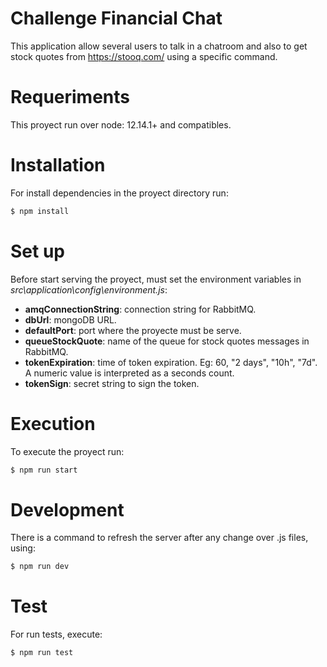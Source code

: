 # Challenge Financial Chat

This application allow several users to talk in a chatroom and also to get stock quotes from https://stooq.com/ using a specific command.

# Requeriments
This proyect run over node: 12.14.1+ and compatibles.

# Installation
For install dependencies in the proyect directory run:
```sh
$ npm install
```

# Set up
Before start serving the proyect, must set the environment variables in *src\application\config\environment.js*:
- **amqConnectionString**: connection string for RabbitMQ.
- **dbUrl**: mongoDB URL.
- **defaultPort**: port where the proyecte must be serve.
- **queueStockQuote**: name of the queue for stock quotes messages in RabbitMQ.
- **tokenExpiration**: time of token expiration. Eg: 60, "2 days", "10h", "7d". A numeric value is interpreted as a seconds count. 
- **tokenSign**: secret string to sign the token.

# Execution
To execute the proyect run:
```sh
$ npm run start
```

# Development
There is a command to refresh the server after any change over .js files, using:
```sh
$ npm run dev
```

# Test
For run tests, execute:
```sh
$ npm run test
```
